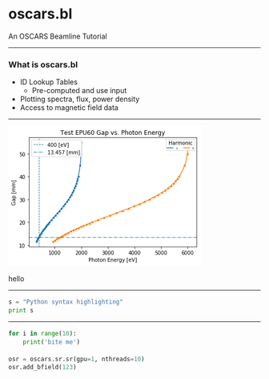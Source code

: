 # oscars.bl

An OSCARS Beamline Tutorial

---

### What is oscars.bl

- ID Lookup Tables
  - Pre-computed and use input
- Plotting spectra, flux, power density
- Access to magnetic field data

---

![Flux Explained](assets/image/Test_EPU60_400eV.png)

hello

---


```python
s = "Python syntax highlighting"
print s
```


---

```python
for i in range(10):
    print('bite me')

osr = oscars.sr.sr(gpu=1, nthreads=10)
osr.add_bfield(123)
```
